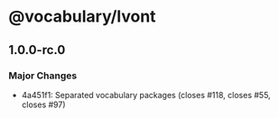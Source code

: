 # @vocabulary/lvont

## 1.0.0-rc.0

### Major Changes

- 4a451f1: Separated vocabulary packages (closes #118, closes #55, closes #97)
